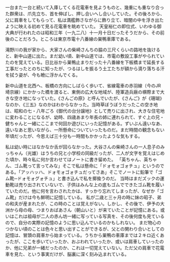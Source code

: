 一台また一台と続いて入庫してくる花電車を見ようものと、幾重にも重なり合った群衆は、爪先立ち、首を伸ばし、押し合いへし合いしていた。その後ろから、父に肩車をしてもらって、私は満艦飾さながらに飾り立て、暗闇の中を浮き出たように映える初めて見る花電車を眺めていた。
天皇裕仁の即位式、いわゆる御大典が行われたのは昭和三年（一九二八）十一月十日だったそうだから、その前後のことだろう。ところは東京市電十八番線の巣鴨車庫である。

滝野川の我が家から、大家さんの柴崎さんちの脇の三尺くらいの路地を抜けると、新中山道に出た。まだ幼い頃、新中山道では、市電の敷設工事がやられていたのを覚えている。日比谷から巣鴨止まりだった十八番線を下板橋まで延長する工事だったとのちに知ったが、つるはしを振るう土工たちが額から滴り落ちる汗を拭う姿が、今も瞼に浮かんでくる。

新中山道を北西へ、板橋の方向にしばらく歩いて、省線電車の赤羽線（今のJR埼京線）にかかった橋を渡ると、東側の広大な地域が、陸軍造兵廠の塀際まで大きな空き地になっていた。《さんごの原》と呼んでいたが、《さんご》が《珊瑚》なのか、《三五》なのかはわからなかった。当時草ぼうぼうだったこの空き地は、昭和の七・八年ごろ《御代の台分譲地》として売りに出され、大きな住宅地に変わることになるが、幼時、四歳あまり年長の姉に連れられて、すぐ上の兄・健ちゃんと一緒にここまで何回か遊びにいった記憶がある。ずいぶん遠いなあ、遠いなあと思いながら、一所懸命についていったものだ。まだ時間の観念もない年頃だったが、今思えば三十分も一時間もかかったような気もする。

私は幼い時にはなかなか舌が回らなかった。大谷さんの柴崎さんの一人息子のみっちゃん（光雄）はうちの兄と小学校の同級だったが、二人が文字を覚えはじめた頃か、時々私に何か言わせてはノートに書き留めた。
「英ちゃん、英ちゃん、ゴム靴って言ってみな」そこで私は懸命に「ドォモォゴォチュ」というのである。「アッハッハ、ドォモォゴォチュだってさあ」そこでノートに鉛筆で「ゴム靴─ドォモォグォチュ」と書き込んで私を揶揄うのだ。
当時はまだズックの運動靴は売り出されていないで、子供はみんな上の底もゴムでできたゴム靴を履いていたのだ。他に何を言わされたかは、すっかり忘れてしまったが、なぜか「ゴム靴」だけは今も鮮明に記憶している。
私が二歳と三ヶ月の時に妹の昭子、弟の和夫が産まれたが、この時のことは覚えがない。しかし、その後で、伊予の大洲から母の母、つまりおばあさん（朝山いと）が来ていたことが記憶にある。或いはこれは祖母が二人の赤ん坊一緒に写っている写真を、その後何度も見ているので、自分の実際の記憶のように思い込んでいるのかもしれない。
まだ物心のつかない頃のことは色々と思い出すことができるが、父との関わり合いとしての記憶は、冒頭の肩車から始まっている。うちから巣鴨の車庫までは２キロ近くあったが、ここを歩いていったか、おぶわれていったか、或いは肩車していったのか、他に兄弟が一緒だったのか、これは一切覚えていない。ただ父の肩車で花電車を見た、という事実だけが、脳裏に深く刻み込まれている。
